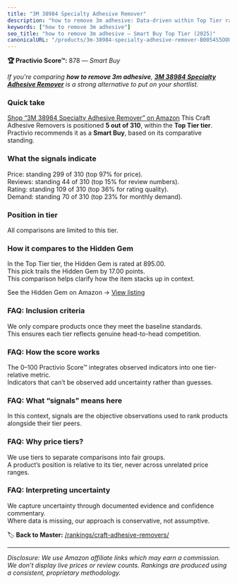 ```yaml
---
title: "3M 38984 Specialty Adhesive Remover"
description: "how to remove 3m adhesive: Data-driven within Top Tier ranking using the Practivio Score™. Positioned by quality, value, demand, findability, momentum."
keywords: ["how to remove 3m adhesive"]
seo_title: "how to remove 3m adhesive — Smart Buy Top Tier (2025)"
canonicalURL: "/products/3m-38984-specialty-adhesive-remover-B0054S5OOU/"
---
```


**🏆 Practivio Score™:** 878 — _Smart Buy_


*If you're comparing **how to remove 3m adhesive**, **[3M 38984 Specialty Adhesive Remover](https://www.amazon.com/dp/B0054S5OOU?tag=practivio-20)** is a strong alternative to put on your shortlist.*
### Quick take
[Shop “3M 38984 Specialty Adhesive Remover” on Amazon](https://www.amazon.com/dp/B0054S5OOU?tag=practivio-20)
This Craft Adhesive Removers is positioned **5 out of 310**, within the **Top Tier tier**.  
Practivio recommends it as a **Smart Buy**, based on its comparative standing.

### What the signals indicate
Price: standing 299 of 310 (top 97% for price).  
Reviews: standing 44 of 310 (top 15% for review numbers).  
Rating: standing 109 of 310 (top 36% for rating quality).  
Demand: standing 70 of 310 (top 23% for monthly demand).

### Position in tier
All comparisons are limited to this tier.

### How it compares to the Hidden Gem
In the Top Tier tier, the Hidden Gem is rated at 895.00.  
This pick trails the Hidden Gem by 17.00 points.  
This comparison helps clarify how the item stacks up in context.  

See the Hidden Gem on Amazon → [View listing](https://www.amazon.com/dp/B00FJF0O2K?tag=practivio-20)

### FAQ: Inclusion criteria
We only compare products once they meet the baseline standards.  
This ensures each tier reflects genuine head-to-head competition.

### FAQ: How the score works
The 0–100 Practivio Score™ integrates observed indicators into one tier-relative metric.  
Indicators that can’t be observed add uncertainty rather than guesses.

### FAQ: What “signals” means here
In this context, signals are the objective observations used to rank products alongside their tier peers.

### FAQ: Why price tiers?
We use tiers to separate comparisons into fair groups.  
A product’s position is relative to its tier, never across unrelated price ranges.

### FAQ: Interpreting uncertainty
We capture uncertainty through documented evidence and confidence commentary.  
Where data is missing, our approach is conservative, not assumptive.


🏷️ **Back to Master:** [/rankings/craft-adhesive-removers/](/rankings/craft-adhesive-removers/)

---
_Disclosure: We use Amazon affiliate links which may earn a commission. We don’t display live prices or review counts. Rankings are produced using a consistent, proprietary methodology._
